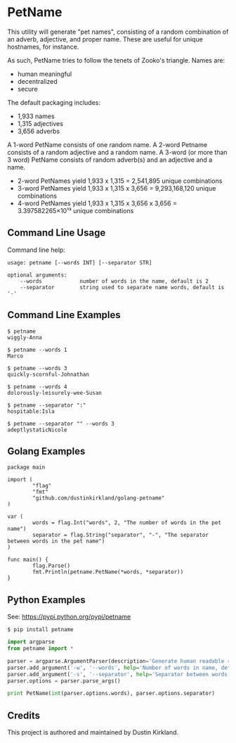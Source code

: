 # PetName

This utility will generate "pet names", consisting of a random combination of an adverb, adjective, and proper name.  These are useful for unique hostnames, for instance.

As such, PetName tries to follow the tenets of Zooko's triangle.  Names are:

 - human meaningful
 - decentralized
 - secure

The default packaging includes:

 - 1,933 names
 - 1,315 adjectives
 - 3,656 adverbs

A 1-word PetName consists of one random name.  A 2-word Petname consists of a random adjective and a random name.  A 3-word (or more than 3 word) PetName consists of random adverb(s) and an adjective and a name.

 - 2-word PetNames yield 1,933 x 1,315 = 2,541,895 unique combinations
 - 3-word PetNames yield 1,933 x 1,315 x 3,656 = 9,293,168,120 unique combinations
 - 4-word PetNames yield 1,933 x 1,315 x 3,656 x 3,656 = 3.397582265×10¹³ unique combinations

## Command Line Usage

Command line help:

    usage: petname [--words INT] [--separator STR]

    optional arguments:
        --words            number of words in the name, default is 2
        --separator        string used to separate name words, default is '-'

## Command Line Examples

    $ petname
    wiggly-Anna

    $ petname --words 1
    Marco

    $ petname --words 3
    quickly-scornful-Johnathan

    $ petname --words 4
    dolorously-leisurely-wee-Susan

    $ petname --separator ":"
    hospitable:Isla

    $ petname --separator "" --words 3
    adeptlystaticNicole

## Golang Examples
```golang
package main

import (
        "flag"
        "fmt"
        "github.com/dustinkirkland/golang-petname"
)

var (
        words = flag.Int("words", 2, "The number of words in the pet name")
        separator = flag.String("separator", "-", "The separator between words in the pet name")
)

func main() {
        flag.Parse()
        fmt.Println(petname.PetName(*words, *separator))
}
```

## Python Examples

See: https://pypi.python.org/pypi/petname

    $ pip install petname

```python
import argparse
from petname import *

parser = argparse.ArgumentParser(description='Generate human readable random names')
parser.add_argument('-w', '--words', help='Number of words in name, default=2', default=2)
parser.add_argument('-s', '--separator', help='Separator between words, default="-"', default="-")
parser.options = parser.parse_args()

print PetName(int(parser.options.words), parser.options.separator)
```

## Credits

This project is authored and maintained by Dustin Kirkland.

